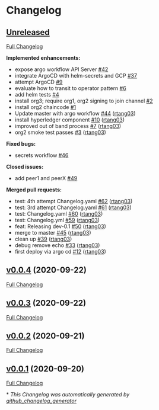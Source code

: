 # Changelog

## [Unreleased](https://github.com/rtang03/fabric-cd/tree/HEAD)

[Full Changelog](https://github.com/rtang03/fabric-cd/compare/v0.0.4...HEAD)

**Implemented enhancements:**

- expose argo workflow API Server [\#42](https://github.com/rtang03/fabric-cd/issues/42)
- integrate ArgoCD with helm-secrets and GCP [\#37](https://github.com/rtang03/fabric-cd/issues/37)
- attempt ArgoCD [\#9](https://github.com/rtang03/fabric-cd/issues/9)
- evaluate how to transit to operator pattern [\#6](https://github.com/rtang03/fabric-cd/issues/6)
- add helm tests [\#4](https://github.com/rtang03/fabric-cd/issues/4)
- install org3; require org1, org2 signing to join channel [\#2](https://github.com/rtang03/fabric-cd/issues/2)
- install org2 chaincode [\#1](https://github.com/rtang03/fabric-cd/issues/1)
- Update master with argo workflow [\#44](https://github.com/rtang03/fabric-cd/pull/44) ([rtang03](https://github.com/rtang03))
- install hyperledger component [\#10](https://github.com/rtang03/fabric-cd/pull/10) ([rtang03](https://github.com/rtang03))
- improved out of band process [\#7](https://github.com/rtang03/fabric-cd/pull/7) ([rtang03](https://github.com/rtang03))
- org2 smoke test passes [\#3](https://github.com/rtang03/fabric-cd/pull/3) ([rtang03](https://github.com/rtang03))

**Fixed bugs:**

- secrets workflow [\#46](https://github.com/rtang03/fabric-cd/issues/46)

**Closed issues:**

- add peer1 and peerX [\#49](https://github.com/rtang03/fabric-cd/issues/49)

**Merged pull requests:**

- test: 4th attempt Changelog.yaml [\#62](https://github.com/rtang03/fabric-cd/pull/62) ([rtang03](https://github.com/rtang03))
- test: 3rd attempt Changelog.yaml [\#61](https://github.com/rtang03/fabric-cd/pull/61) ([rtang03](https://github.com/rtang03))
- test: Changelog.yaml [\#60](https://github.com/rtang03/fabric-cd/pull/60) ([rtang03](https://github.com/rtang03))
- test: Changelog.yml [\#59](https://github.com/rtang03/fabric-cd/pull/59) ([rtang03](https://github.com/rtang03))
- feat: Releasing dev-0.1 [\#50](https://github.com/rtang03/fabric-cd/pull/50) ([rtang03](https://github.com/rtang03))
- merge to master [\#45](https://github.com/rtang03/fabric-cd/pull/45) ([rtang03](https://github.com/rtang03))
- clean up [\#39](https://github.com/rtang03/fabric-cd/pull/39) ([rtang03](https://github.com/rtang03))
- debug remove echo [\#33](https://github.com/rtang03/fabric-cd/pull/33) ([rtang03](https://github.com/rtang03))
- first deploy via argo cd [\#12](https://github.com/rtang03/fabric-cd/pull/12) ([rtang03](https://github.com/rtang03))

## [v0.0.4](https://github.com/rtang03/fabric-cd/tree/v0.0.4) (2020-09-22)

[Full Changelog](https://github.com/rtang03/fabric-cd/compare/v0.0.3...v0.0.4)

## [v0.0.3](https://github.com/rtang03/fabric-cd/tree/v0.0.3) (2020-09-22)

[Full Changelog](https://github.com/rtang03/fabric-cd/compare/v0.0.2...v0.0.3)

## [v0.0.2](https://github.com/rtang03/fabric-cd/tree/v0.0.2) (2020-09-21)

[Full Changelog](https://github.com/rtang03/fabric-cd/compare/v0.0.1...v0.0.2)

## [v0.0.1](https://github.com/rtang03/fabric-cd/tree/v0.0.1) (2020-09-20)

[Full Changelog](https://github.com/rtang03/fabric-cd/compare/f1276fc57313c5392dabf11c437a61fc1831a011...v0.0.1)



\* *This Changelog was automatically generated by [github_changelog_generator](https://github.com/github-changelog-generator/github-changelog-generator)*
